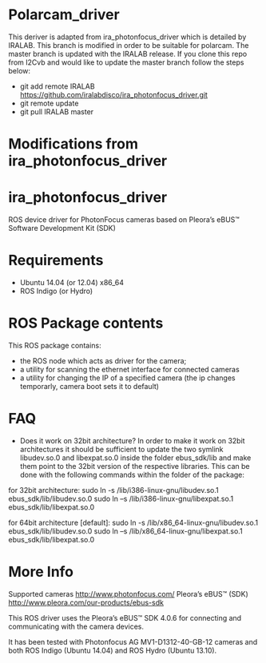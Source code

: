 Polarcam_driver
======================
This deriver is adapted from ira_photonfocus_driver which is detailed by IRALAB. 
This branch is modified in order to be suitable for polarcam. 
The master branch is updated with the IRALAB release. 
If you clone this repo from I2Cvb and would like to update the master branch follow the steps below:
- git add remote IRALAB https://github.com/iralabdisco/ira_photonfocus_driver.git
- git remote update 
- git pull IRALAB master


Modifications from ira_photonfocus_driver 
=======================


ira_photonfocus_driver
======================
ROS device driver for PhotonFocus cameras based on Pleora’s eBUS™ Software Development Kit (SDK)

Requirements
======================
- Ubuntu 14.04 (or 12.04) x86_64
- ROS Indigo (or Hydro)

ROS Package contents
======================
This ROS package contains:
- the ROS node which acts as driver for the camera;
- a utility for scanning the ethernet interface for connected cameras
- a utility for changing the IP of a specified camera (the ip changes temporarly, camera boot sets it to default)

FAQ
======================
- Does it work on 32bit architecture?
In order to make it work on 32bit architectures it should be sufficient to update the two symlink libudev.so.0 and libexpat.so.0 inside the folder ebus_sdk/lib and make them point to the 32bit version of the respective libraries. This can be done with the following commands within the folder of the package:

for 32bit architecture:
sudo ln -s /lib/i386-linux-gnu/libudev.so.1 ebus_sdk/lib/libudev.so.0
sudo ln –s /lib/i386-linux-gnu/libexpat.so.1 ebus_sdk/lib/libexpat.so.0

for 64bit architecture [default]:
sudo ln -s /lib/x86_64-linux-gnu/libudev.so.1 ebus_sdk/lib/libudev.so.0
sudo ln –s /lib/x86_64-linux-gnu/libexpat.so.1 ebus_sdk/lib/libexpat.so.0

More Info
======================
Supported cameras         http://www.photonfocus.com/
Pleora’s eBUS™ (SDK)      http://www.pleora.com/our-products/ebus-sdk

This ROS driver uses the Pleora’s eBUS™ SDK 4.0.6 for connecting and communicating with the camera devices.

It has been tested with Photonfocus AG MV1-D1312-40-GB-12 cameras and both ROS Indigo (Ubuntu 14.04)
and ROS Hydro (Ubuntu 13.10).
